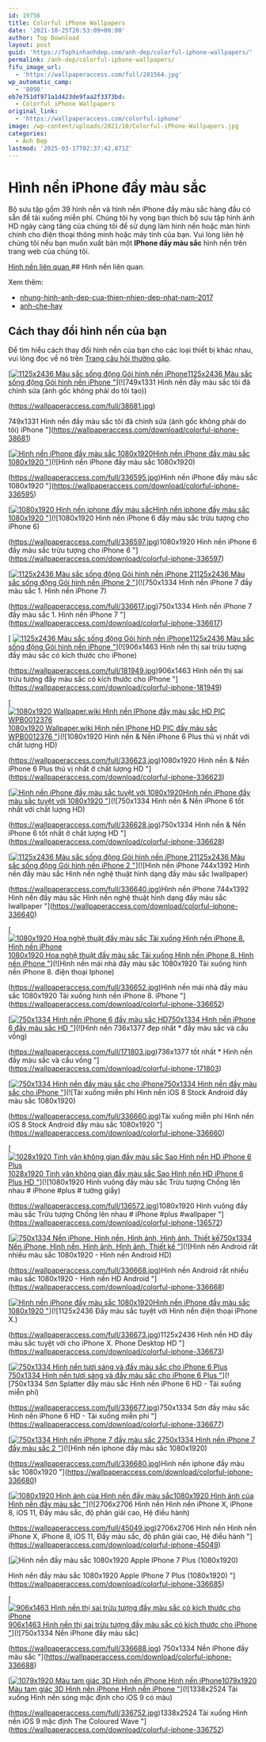 ```yaml
---
id: 19756
title: Colorful iPhone Wallpapers
date: '2021-10-25T20:53:09+00:00'
author: Top Download
layout: post
guid: 'https://Tophinhanhdep.com/anh-dep/colorful-iphone-wallpapers/'
permalink: /anh-dep/colorful-iphone-wallpapers/
fifu_image_url:
  - 'https://wallpaperaccess.com/full/281564.jpg'
wp_automatic_camp:
  - '8098'
eb7e751df971a1d423de9faa2f3373bd:
  - Colorful iPhone Wallpapers
original_link:
  - 'https://wallpaperaccess.com/colorful-iphone'
image: /wp-content/uploads/2021/10/Colorful-iPhone-Wallpapers.jpg
categories:
  - Ảnh Đẹp
lastmod: '2025-03-17T02:37:42.871Z'
---
```

# Hình nền iPhone đầy màu sắc

Bộ sưu tập gồm 39 hình nền và hình nền iPhone đầy màu sắc hàng đầu có sẵn để tải xuống miễn phí. Chúng tôi hy vọng bạn thích bộ sưu tập hình ảnh HD ngày càng tăng của chúng tôi để sử dụng làm hình nền hoặc màn hình chính cho điện thoại thông minh hoặc máy tính của bạn. Vui lòng liên hệ chúng tôi nếu bạn muốn xuất bản một **IPhone đầy màu sắc** hình nền trên trang web của chúng tôi.

[Hình nền liên quan ](#related) ## Hình nền liên quan.

   
 Xem thêm:

   
- [nhung-hinh-anh-dep-cua-thien-nhien-dep-nhat-nam-2017](https://tophinhanhdep.com/anh-avatar/nhung-hinh-anh-dep-cua-thien-nhien-dep-nhat-nam-2017/)
- [anh-che-hay](https://tophinhanhdep.com/anh-che/anh-che-hay/)

## Cách thay đổi hình nền của bạn

Để tìm hiểu cách thay đổi hình nền của bạn cho các loại thiết bị khác nhau, vui lòng đọc về nó trên [Trang câu hỏi thường gặp](https://tophinhanhdep.com/faq/).

  
[[![1125x2436 Màu sắc sống động Gói hình nền iPhone](https://wallpaperaccess.com/full/281564.jpg)1125x2436 Màu sắc sống động Gói hình nền iPhone "](https://wallpaperaccess.com/download/colorful-iphone-281564)](![749x1331 Hình nền đầy màu sắc tôi đã chỉnh sửa (ảnh gốc không phải do tôi tạo))

(https://wallpaperaccess.com/full/38681.jpg)

749x1331 Hình nền đầy màu sắc tôi đã chỉnh sửa (ảnh gốc không phải do tôi) iPhone "](https://wallpaperaccess.com/download/colorful-iphone-38681)

[[![Hình nền iPhone đầy màu sắc 1080x1920](https://wallpaperaccess.com/full/336591.jpg)Hình nền iPhone đầy màu sắc 1080x1920 "](https://wallpaperaccess.com/download/colorful-iphone-336591)](![Hình nền iPhone đầy màu sắc 1080x1920)

(https://wallpaperaccess.com/full/336595.jpg)Hình nền iPhone đầy màu sắc 1080x1920 "](https://wallpaperaccess.com/download/colorful-iphone-336595)

[[![1080x1920 Hình nền iphone đầy màu sắc](https://wallpaperaccess.com/full/336596.jpg)Hình nền iphone đầy màu sắc 1080x1920 "](https://wallpaperaccess.com/download/colorful-iphone-336596)](![1080x1920 Hình nền iPhone 6 đầy màu sắc trừu tượng cho iPhone 6)

(https://wallpaperaccess.com/full/336597.jpg)1080x1920 Hình nền iPhone 6 đầy màu sắc trừu tượng cho iPhone 6 "](https://wallpaperaccess.com/download/colorful-iphone-336597)

[[![1125x2436 Màu sắc sống động Gói hình nền iPhone 2](https://wallpaperaccess.com/full/336610.png)1125x2436 Màu sắc sống động Gói hình nền iPhone 2 "](https://wallpaperaccess.com/download/colorful-iphone-336610)](![750x1334 Hình nền iPhone 7 đầy màu sắc 1. Hình nền iPhone 7)

(https://wallpaperaccess.com/full/336617.jpg)750x1334 Hình nền iPhone 7 đầy màu sắc 1. Hình nền iPhone 7 "](https://wallpaperaccess.com/download/colorful-iphone-336617)

[ [![1125x2436 Màu sắc sống động Gói hình nền iPhone](https://wallpaperaccess.com/full/336618.jpg)1125x2436 Màu sắc sống động Gói hình nền iPhone "](https://wallpaperaccess.com/download/colorful-iphone-336618)](![906x1463 Hình nền thị sai trừu tượng đầy màu sắc có kích thước cho iPhone)

(https://wallpaperaccess.com/full/181949.jpg)906x1463 Hình nền thị sai trừu tượng đầy màu sắc có kích thước cho iPhone "](https://wallpaperaccess.com/download/colorful-iphone-181949)

[[![1080x1920 Wallpaper.wiki Hình nền IPhone đầy màu sắc HD PIC WPB0012376](https://wallpaperaccess.com/full/336622.jpg)1080x1920 Wallpaper.wiki Hình nền IPhone HD PIC đầy màu sắc WPB0012376 "](https://wallpaperaccess.com/download/colorful-iphone-336622)](![1080x1920 Hình nền & Nền iPhone 6 Plus thú vị nhất với chất lượng HD)

(https://wallpaperaccess.com/full/336623.jpg)1080x1920 Hình nền &amp; Nền iPhone 6 Plus thú vị nhất ở chất lượng HD "](https://wallpaperaccess.com/download/colorful-iphone-336623)

[[![Hình nền iPhone đầy màu sắc tuyệt vời 1080x1920](https://wallpaperaccess.com/full/336625.jpg)Hình nền iPhone đầy màu sắc tuyệt vời 1080x1920 "](https://wallpaperaccess.com/download/colorful-iphone-336625)](![750x1334 Hình nền & Nền iPhone 6 tốt nhất với chất lượng HD)

(https://wallpaperaccess.com/full/336628.jpg)750x1334 Hình nền &amp; Nền iPhone 6 tốt nhất ở chất lượng HD "](https://wallpaperaccess.com/download/colorful-iphone-336628)

[[![1125x2436 Màu sắc sống động Gói hình nền iPhone 2](https://wallpaperaccess.com/full/336630.png)1125x2436 Màu sắc sống động Gói hình nền iPhone 2 "](https://wallpaperaccess.com/download/colorful-iphone-336630)](![Hình nền iPhone 744x1392 Hình nền đầy màu sắc Hình nền nghệ thuật hình dạng đầy màu sắc Iwallpaper)

(https://wallpaperaccess.com/full/336640.jpg)Hình nền iPhone 744x1392 Hình nền đầy màu sắc Hình nền nghệ thuật hình dạng đầy màu sắc Iwallpaper "](https://wallpaperaccess.com/download/colorful-iphone-336640)

[[![1080x1920 Hoa nghệ thuật đầy màu sắc Tải xuống Hình nền iPhone 8.  Hình nền iPhone](https://wallpaperaccess.com/full/336644.jpg)1080x1920 Hoa nghệ thuật đầy màu sắc Tải xuống Hình nền iPhone 8. Hình nền iPhone "](https://wallpaperaccess.com/download/colorful-iphone-336644)](![Hình nền mái nhà đầy màu sắc 1080x1920 Tải xuống hình nền iPhone 8.  điện thoại Iphone)

(https://wallpaperaccess.com/full/336652.jpg)Hình nền mái nhà đầy màu sắc 1080x1920 Tải xuống hình nền iPhone 8. iPhone "](https://wallpaperaccess.com/download/colorful-iphone-336652)

[[![750x1334 Hình nền iPhone 6 đầy màu sắc HD](https://wallpaperaccess.com/full/336654.jpg)750x1334 Hình nền iPhone 6 đầy màu sắc HD "](https://wallpaperaccess.com/download/colorful-iphone-336654)](![Hình nền 736x1377 đẹp nhất * đầy màu sắc và cầu vồng)

(https://wallpaperaccess.com/full/171803.jpg)736x1377 tốt nhất \* Hình nền đầy màu sắc và cầu vồng "](https://wallpaperaccess.com/download/colorful-iphone-171803)

[[![750x1334 Hình nền đầy màu sắc cho iPhone](https://wallpaperaccess.com/full/336658.jpg)750x1334 Hình nền đầy màu sắc cho iPhone "](https://wallpaperaccess.com/download/colorful-iphone-336658)](![Tải xuống miễn phí Hình nền iOS 8 Stock Android đầy màu sắc 1080x1920)

(https://wallpaperaccess.com/full/336660.jpg)Tải xuống miễn phí Hình nền iOS 8 Stock Android đầy màu sắc 1080x1920 "](https://wallpaperaccess.com/download/colorful-iphone-336660)

[[![1028x1920 Tinh vân không gian đầy màu sắc Sao Hình nền HD iPhone 6 Plus](https://wallpaperaccess.com/full/336662.jpg)1028x1920 Tinh vân không gian đầy màu sắc Sao Hình nền HD iPhone 6 Plus HD "](https://wallpaperaccess.com/download/colorful-iphone-336662)](![1080x1920 Hình vuông đầy màu sắc Trừu tượng Chồng lên nhau # iPhone #plus # tường giấy)

(https://wallpaperaccess.com/full/136572.jpg)1080x1920 Hình vuông đầy màu sắc Trừu tượng Chồng lên nhau # iPhone #plus #wallpaper "](https://wallpaperaccess.com/download/colorful-iphone-136572)

[[![750x1334 Nền iPhone, Hình nền, Hình ảnh, Hình ảnh.  Thiết kế](https://wallpaperaccess.com/full/336665.jpg)750x1334 Nền iPhone, Hình nền, Hình ảnh, Hình ảnh. Thiết kế "](https://wallpaperaccess.com/download/colorful-iphone-336665)](![Hình nền Android rất nhiều màu sắc 1080x1920 - Hình nền Android HD)

(https://wallpaperaccess.com/full/336668.jpg)Hình nền Android rất nhiều màu sắc 1080x1920 - Hình nền HD Android "](https://wallpaperaccess.com/download/colorful-iphone-336668)

[[![Hình nền iPhone đầy màu sắc 1080x1920](https://wallpaperaccess.com/full/336670.jpg)Hình nền iPhone đầy màu sắc 1080x1920 "](https://wallpaperaccess.com/download/colorful-iphone-336670)](![1125x2436 Đầy màu sắc tuyệt vời Hình nền điện thoại iPhone X.)

(https://wallpaperaccess.com/full/336673.jpg)1125x2436 Hình nền HD đầy màu sắc tuyệt vời cho iPhone X. Phone Desktop HD "](https://wallpaperaccess.com/download/colorful-iphone-336673)

[[![750x1334 Hình nền tươi sáng và đầy màu sắc cho iPhone 6 Plus](https://wallpaperaccess.com/full/336676.jpg)750x1334 Hình nền tươi sáng và đầy màu sắc cho iPhone 6 Plus "](https://wallpaperaccess.com/download/colorful-iphone-336676)](![750x1334 Sơn Splatter đầy màu sắc Hình nền iPhone 6 HD - Tải xuống miễn phí)

(https://wallpaperaccess.com/full/336677.jpg)750x1334 Sơn đầy màu sắc Hình nền iPhone 6 HD - Tải xuống miễn phí "](https://wallpaperaccess.com/download/colorful-iphone-336677)

[[![750x1334 Hình nền iPhone 7 đầy màu sắc 2](https://wallpaperaccess.com/full/336679.jpg)750x1334 Hình nền iPhone 7 đầy màu sắc 2 "](https://wallpaperaccess.com/download/colorful-iphone-336679)](![Hình nền iphone đầy màu sắc 1080x1920)

(https://wallpaperaccess.com/full/336680.jpg)Hình nền iphone đầy màu sắc 1080x1920 "](https://wallpaperaccess.com/download/colorful-iphone-336680)

[[![1080x1920 Hình ảnh của Hình nền đầy màu sắc](https://wallpaperaccess.com/full/336682.jpg)1080x1920 Hình ảnh của Hình nền đầy màu sắc "](https://wallpaperaccess.com/download/colorful-iphone-336682)](![2706x2706 Hình nền Hình nền iPhone X, iPhone 8, iOS 11, Đầy màu sắc, độ phân giải cao, Hệ điều hành)

(https://wallpaperaccess.com/full/45049.jpg)2706x2706 Hình nền Hình nền iPhone X, iPhone 8, iOS 11, Đầy màu sắc, độ phân giải cao, Hệ điều hành "](https://wallpaperaccess.com/download/colorful-iphone-45049)

[![Hình nền đầy màu sắc 1080x1920 Apple IPhone 7 Plus (1080x1920)](https://wallpaperaccess.com/full/336685.jpg)

Hình nền đầy màu sắc 1080x1920 Apple IPhone 7 Plus (1080x1920) "](https://wallpaperaccess.com/download/colorful-iphone-336685)

[[![906x1463 Hình nền thị sai trừu tượng đầy màu sắc có kích thước cho iPhone](https://wallpaperaccess.com/full/336686.jpg)906x1463 Hình nền thị sai trừu tượng đầy màu sắc có kích thước cho iPhone "](https://wallpaperaccess.com/download/colorful-iphone-336686)](![750x1334 Nền iPhone đầy màu sắc)

(https://wallpaperaccess.com/full/336688.jpg) 750x1334 Nền iPhone đầy màu sắc "](https://wallpaperaccess.com/download/colorful-iphone-336688)

[[![1079x1920 Màu tam giác 3D Hình nền iPhone Hình nền iPhone](https://wallpaperaccess.com/full/336748.jpg)1079x1920 Màu tam giác 3D Hình nền iPhone Hình nền iPhone "](https://wallpaperaccess.com/download/colorful-iphone-336748)](![1338x2524 Tải xuống Hình nền sóng mặc định cho iOS 9 có màu)

(https://wallpaperaccess.com/full/336752.jpg)1338x2524 Tải xuống Hình nền iOS 9 mặc định The Coloured Wave "](https://wallpaperaccess.com/download/colorful-iphone-336752)
